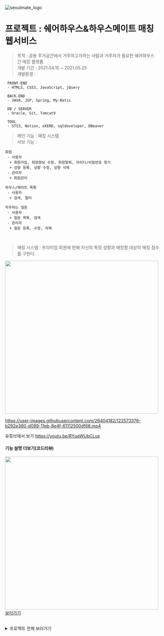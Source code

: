 ![seoulmate_logo](https://user-images.githubusercontent.com/26404182/122573257-8b3c1680-d089-11eb-8434-2e61e29a34f1.png)
# 프로젝트 : 쉐어하우스&하우스메이트 매칭 웹서비스
> 목적 : 공용 주거공간에서 거주하고자하는 사람과 거주자가 필요한 쉐어하우스 간 매칭 플랫폼   
> 개발 기간 : 2021.04.15 ~ 2021.05.25   
> 개발환경 : 
```
 FRONT-END
 - HTML5, CSS3, JavaScript, jQuery
 
 BACK-END
 - JAVA, JSP, Spring, My-Batis

 DB / SERVER
 - Oracle, Git, Tomcat9

 TOOL
 - STS3, Notion, eXERD, sqldeveloper, DBeaver
```
> 메인 기능 : 매칭 시스템   
> 서브 기능 : 
```
회원
 - 사용자
  + 회원가입, 회원정보 수정, 회원탈퇴, 아이디/비밀번호 찾기
  + 성향 등록, 성향 수정, 성향 삭제
 - 관리자
  + 회원관리
  
하우스/메이트 목록
 - 사용자
  + 검색, 필터
  
자주하는 질문
 - 사용자
  + 질문 목록, 검색
 - 관리자
  + 질문 등록, 수정, 삭제
```
<br/>

> 매칭 시스템
: 프리미엄 회원에 한해 자신의 특정 성향과 매칭할 대상의 매칭 점수를 구한다.   

<img src="https://user-images.githubusercontent.com/26404182/122633588-5c1eb700-d114-11eb-9b55-b8a7500dd3c5.png" height="500px"/>

<br/>

https://user-images.githubusercontent.com/26404182/122573376-b292e380-d089-11eb-8e4f-61112500df68.mp4

유튜브에서 보기 <a href="https://youtu.be/RYuqWUbCLus">https://youtu.be/RYuqWUbCLus</a>

#### 기능 설명 더보기(코드리뷰)
<a href="https://www.notion.so/abcdqwer/SEOULMATE-fcb5483b09e0418699e373c0f7027de1"><img src="https://user-images.githubusercontent.com/26404182/122635357-5fb73b80-d11e-11eb-8594-7f031e19c6ed.png" width="500px"/><br/>보러가기</a>

<br/>

<details>
 <summary>프로젝트 전체 보러가기</summary>
 <a href="https://github.com/ndamiz/SeoulMate"><img src="https://user-images.githubusercontent.com/26404182/122634266-2380dc80-d118-11eb-96e4-ec5b60997d39.png" height="16px"/>보러가기</a>
</details>
